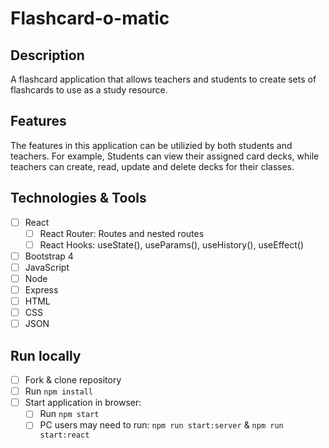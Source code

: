 # Flashcard-o-matic

## Description

A flashcard application that allows teachers and students to create sets of flashcards to use as a study resource. 

## Features

The features in this application can be utilizied by both students and teachers. For example, Students can view their assigned card decks, while teachers can create, read, update and delete decks for their classes. 

## Technologies & Tools
- [ ] React
    - [ ] React Router: Routes and nested routes
    - [ ] React Hooks: useState(), useParams(), useHistory(), useEffect()
- [ ] Bootstrap 4
- [ ] JavaScript
- [ ] Node
- [ ] Express
- [ ] HTML
- [ ] CSS
- [ ] JSON

## Run locally
- [ ] Fork & clone repository
- [ ] Run `npm install`
- [ ] Start application in browser:
    - [ ] Run `npm start`
    - [ ] PC users may need to run: `npm run start:server` & `npm run start:react`
